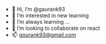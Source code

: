 - 👋 Hi, I’m @gaurank93
- 👀 I’m interested in new learning 
- 🌱 I’m always learning ...
- 💞️ I’m looking to collaborate on react
- 📫 gourank93@gmail.com 

<!---
gaurank93/gaurank93 is a ✨ special ✨ repository because its `README.md` (this file) appears on your GitHub profile.
You can click the Preview link to take a look at your changes.
--->
